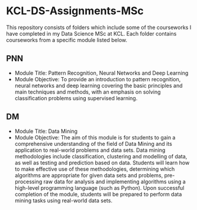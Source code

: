 # KCL-DS-Assignments-MSc
This repository consists of folders which include some of the courseworks I have completed in my Data Science MSc at KCL. Each folder contains courseworks from a specific module listed below.

PNN
- 
- Module Title: Pattern Recognition, Neural Networks and Deep Learning
- Module Objective: To provide an introduction to pattern recognition, neural networks and deep learning covering the basic principles and main techniques and methods, with an emphasis on solving classification problems using supervised learning.

DM
- 
- Module Title: Data Mining
- Module Objective: The aim of this module is for students to gain a comprehensive understanding of the field of Data Mining and its application to real-world problems and data sets. Data mining methodologies include classification, clustering and modelling of data, as well as testing and prediction based on data. Students will learn how to make effective use of these methodologies, determining which algorithms are appropriate for given data sets and problems, pre-processing raw data for analysis and implementing algorithms using a high-level programming language (such as Python). Upon successful completion of the module, students will be prepared to perform data mining tasks using real-world data sets.

